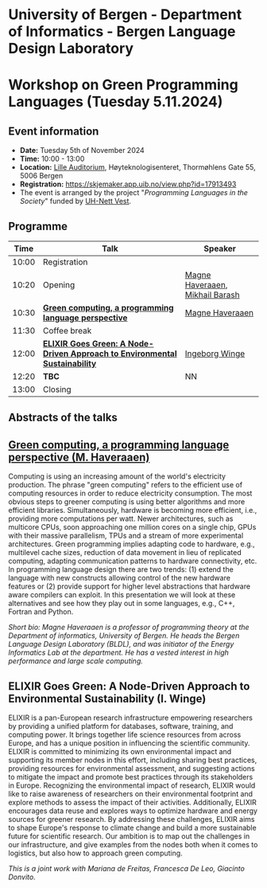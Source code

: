 # University of Bergen - Department of Informatics - Bergen Language Design Laboratory
# Workshop on Green Programming Languages (Tuesday 5.11.2024)

## Event information

- **Date:** Tuesday 5th of November 2024
- **Time:** 10:00 - 13:00
- **Location:** [Lille Auditorium](https://rom.app.uib.no/romInfo/q.php/351/208N2), Høyteknologisenteret, Thormøhlens Gate 55, 5006 Bergen
- **Registration:** https://skjemaker.app.uib.no/view.php?id=17913493
- The event is arranged by the project "_Programming Languages in the Society_" funded by [UH-Nett Vest](https://uhnettvest.no/).

## Programme

|Time|Talk|Speaker|
|----|----|-------|
|10:00|Registration||
|10:20|Opening|[Magne Haveraaen](https://www4.uib.no/finn-ansatte/Magne.Haveraaen), [Mikhail Barash](https://www4.uib.no/en/find-employees/Mikhail.Barash)|
|10:30|[**Green computing, a programming language perspective**](#green-computing-a-programming-language-perspective-m-haveraaen)|[Magne Haveraaen](https://www4.uib.no/finn-ansatte/Magne.Haveraaen)|
|11:30|Coffee break||
|12:00|[**ELIXIR Goes Green: A Node-Driven Approach to Environmental Sustainability**](https://github.com/bldl/events/blob/main/2024-11-05.md#elixir-goes-green-a-node-driven-approach-to-environmental-sustainability-i-winge)|[Ingeborg Winge](https://www4.uib.no/en/find-employees/Ingeborg.Winge)|
|12:20|**TBC**|NN|
|13:00|Closing||


## Abstracts of the talks

## [Green computing, a programming language perspective (M. Haveraaen)](#magne-haveraaen)

Computing is using an increasing amount of the world's electricity production. The phrase "green computing"
refers to the efficient use of computing resources in order to reduce electricity consumption.
The most obvious steps to greener computing is using better algorithms and more efficient libraries. Simultaneously,
hardware is becoming more efficient, i.e., providing more computations per watt. Newer architectures, such as multicore CPUs,
soon approaching one million cores on a single chip, GPUs with their massive parallelism, TPUs and a stream of more experimental
architectures. Green programming implies adapting code to hardware, e.g., multilevel cache sizes, reduction of data movement in lieu of
replicated computing, adapting communication patterns to hardware connectivity, etc. In programming language design there are two trends:
(1) extend the language with new constructs allowing control of the new hardware features or (2) provide support for higher level abstractions
that hardware aware compilers can exploit. In this presentation we will look at these alternatives and see how they play out in some languages,
e.g., C++, Fortran and Python.

_Short bio:_
_Magne Haveraaen is a professor of programming theory at the Department of informatics, University of Bergen.
He heads the Bergen Language Design Laboratory (BLDL), and was initiator of the Energy Informatics Lab at the department.
He has a vested interest in high performance and large scale computing._

## ELIXIR Goes Green: A Node-Driven Approach to Environmental Sustainability (I. Winge)

ELIXIR is a pan-European research infrastructure empowering researchers by providing a unified platform for databases, software, training, and computing power. It brings together life science resources from across Europe, and has a unique position in influencing the scientific community. ELIXIR is committed to minimizing its own environmental impact and supporting its member nodes in this effort, including sharing best practices, providing resources for environmental assessment, and suggesting actions to mitigate the impact and promote best practices through its stakeholders in Europe.
Recognizing the environmental impact of research, ELIXIR would like to raise awareness of researchers on their environmental footprint and explore methods to assess the impact of their activities. Additionally, ELIXIR encourages data reuse and explores ways to optimize hardware and energy sources for greener research. By addressing these challenges, ELIXIR aims to shape Europe's response to climate change and build a more sustainable future for scientific research.
Our ambition is to map out the challenges in our infrastructure, and give examples from the nodes both when it comes to logistics, but also how to approach green computing.

_This is a joint work with Mariana de Freitas, Francesca De Leo, Giacinto Donvito._
